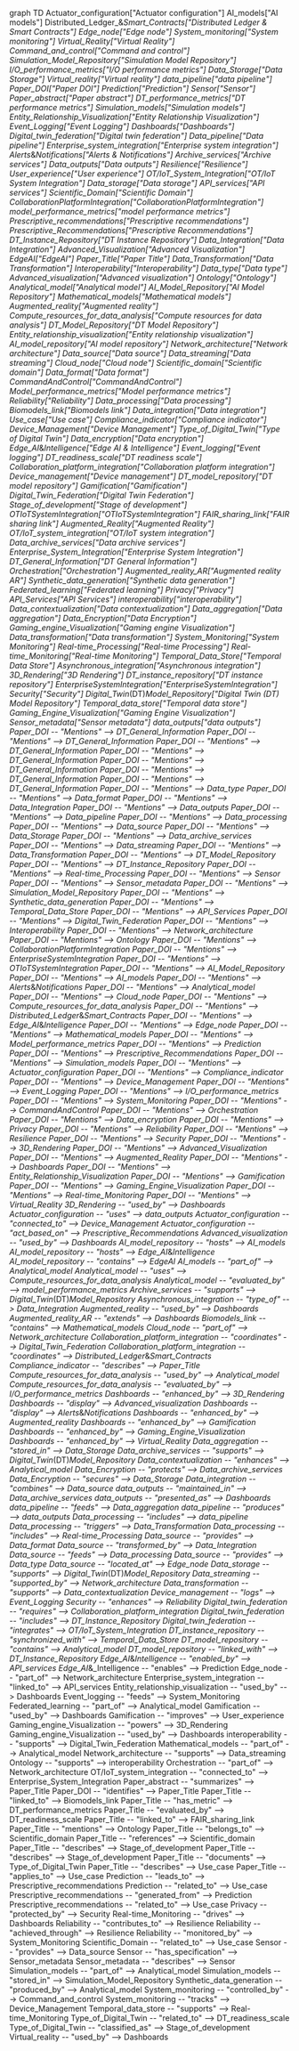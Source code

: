graph TD
  Actuator_configuration["Actuator configuration"]
  AI_models["AI models"]
  Distributed_Ledger_&_Smart_Contracts["Distributed Ledger & Smart Contracts"]
  Edge_node["Edge node"]
  System_monitoring["System monitoring"]
  Virtual_Reality["Virtual Reality"]
  Command_and_control["Command and control"]
  Simulation_Model_Repository["Simulation Model Repository"]
  I/O_performance_metrics["I/O performance metrics"]
  Data_Storage["Data Storage"]
  Virtual_reality["Virtual reality"]
  data_pipeline["data pipeline"]
  Paper_DOI["Paper DOI"]
  Prediction["Prediction"]
  Sensor["Sensor"]
  Paper_abstract["Paper abstract"]
  DT_performance_metrics["DT performance metrics"]
  Simulation_models["Simulation models"]
  Entity_Relationship_Visualization["Entity Relationship Visualization"]
  Event_Logging["Event Logging"]
  Dashboards["Dashboards"]
  Digital_twin_federation["Digital twin federation"]
  Data_pipeline["Data pipeline"]
  Enterprise_system_integration["Enterprise system integration"]
  Alerts_&_Notifications["Alerts & Notifications"]
  Archive_services["Archive services"]
  Data_outputs["Data outputs"]
  Resilience["Resilience"]
  User_experience["User experience"]
  OT/IoT_System_Integration["OT/IoT System Integration"]
  Data_storage["Data storage"]
  API_services["API services"]
  Scientific_Domain["Scientific Domain"]
  CollaborationPlatformIntegration["CollaborationPlatformIntegration"]
  model_performance_metrics["model performance metrics"]
  Prescriptive_recommendations["Prescriptive recommendations"]
  Prescriptive_Recommendations["Prescriptive Recommendations"]
  DT_Instance_Repository["DT Instance Repository"]
  Data_Integration["Data Integration"]
  Advanced_Visualization["Advanced Visualization"]
  EdgeAI["EdgeAI"]
  Paper_Title["Paper Title"]
  Data_Transformation["Data Transformation"]
  Interoperability["Interoperability"]
  Data_type["Data type"]
  Advanced_visualization["Advanced visualization"]
  Ontology["Ontology"]
  Analytical_model["Analytical model"]
  AI_Model_Repository["AI Model Repository"]
  Mathematical_models["Mathematical models"]
  Augmented_reality["Augmented reality"]
  Compute_resources_for_data_analysis["Compute resources for data analysis"]
  DT_Model_Repository["DT Model Repository"]
  Entity_relationship_visualization["Entity relationship visualization"]
  AI_model_repository["AI model repository"]
  Network_architecture["Network architecture"]
  Data_source["Data source"]
  Data_streaming["Data streaming"]
  Cloud_node["Cloud node"]
  Scientific_domain["Scientific domain"]
  Data_format["Data format"]
  CommandAndControl["CommandAndControl"]
  Model_performance_metrics["Model performance metrics"]
  Reliability["Reliability"]
  Data_processing["Data processing"]
  Biomodels_link["Biomodels link"]
  Data_integration["Data integration"]
  Use_case["Use case"]
  Compliance_indicator["Compliance indicator"]
  Device_Management["Device Management"]
  Type_of_Digital_Twin["Type of Digital Twin"]
  Data_encryption["Data encryption"]
  Edge_AI_&_Intelligence["Edge AI & Intelligence"]
  Event_logging["Event logging"]
  DT_readiness_scale["DT readiness scale"]
  Collaboration_platform_integration["Collaboration platform integration"]
  Device_management["Device management"]
  DT_model_repository["DT model repository"]
  Gamification["Gamification"]
  Digital_Twin_Federation["Digital Twin Federation"]
  Stage_of_development["Stage of development"]
  OTIoTSystemIntegration["OTIoTSystemIntegration"]
  FAIR_sharing_link["FAIR sharing link"]
  Augmented_Reality["Augmented Reality"]
  OT/IoT_system_integration["OT/IoT system integration"]
  Data_archive_services["Data archive services"]
  Enterprise_System_Integration["Enterprise System Integration"]
  DT_General_Information["DT General Information"]
  Orchestration["Orchestration"]
  Augmented_reality_AR["Augmented reality AR"]
  Synthetic_data_generation["Synthetic data generation"]
  Federated_learning["Federated learning"]
  Privacy["Privacy"]
  API_Services["API Services"]
  interoperability["interoperability"]
  Data_contextualization["Data contextualization"]
  Data_aggregation["Data aggregation"]
  Data_Encryption["Data Encryption"]
  Gaming_engine_Visualization["Gaming engine Visualization"]
  Data_transformation["Data transformation"]
  System_Monitoring["System Monitoring"]
  Real-time_Processing["Real-time Processing"]
  Real-time_Monitoring["Real-time Monitoring"]
  Temporal_Data_Store["Temporal Data Store"]
  Asynchronous_integration["Asynchronous integration"]
  3D_Rendering["3D Rendering"]
  DT_instance_repository["DT instance repository"]
  EnterpriseSystemIntegration["EnterpriseSystemIntegration"]
  Security["Security"]
  Digital_Twin_(DT)_Model_Repository["Digital Twin (DT) Model Repository"]
  Temporal_data_store["Temporal data store"]
  Gaming_Engine_Visualization["Gaming Engine Visualization"]
  Sensor_metadata["Sensor metadata"]
  data_outputs["data outputs"]
  Paper_DOI -- "Mentions" --> DT_General_Information
  Paper_DOI -- "Mentions" --> DT_General_Information
  Paper_DOI -- "Mentions" --> DT_General_Information
  Paper_DOI -- "Mentions" --> DT_General_Information
  Paper_DOI -- "Mentions" --> DT_General_Information
  Paper_DOI -- "Mentions" --> DT_General_Information
  Paper_DOI -- "Mentions" --> DT_General_Information
  Paper_DOI -- "Mentions" --> Data_type
  Paper_DOI -- "Mentions" --> Data_format
  Paper_DOI -- "Mentions" --> Data_Integration
  Paper_DOI -- "Mentions" --> Data_outputs
  Paper_DOI -- "Mentions" --> Data_pipeline
  Paper_DOI -- "Mentions" --> Data_processing
  Paper_DOI -- "Mentions" --> Data_source
  Paper_DOI -- "Mentions" --> Data_Storage
  Paper_DOI -- "Mentions" --> Data_archive_services
  Paper_DOI -- "Mentions" --> Data_streaming
  Paper_DOI -- "Mentions" --> Data_Transformation
  Paper_DOI -- "Mentions" --> DT_Model_Repository
  Paper_DOI -- "Mentions" --> DT_Instance_Repository
  Paper_DOI -- "Mentions" --> Real-time_Processing
  Paper_DOI -- "Mentions" --> Sensor
  Paper_DOI -- "Mentions" --> Sensor_metadata
  Paper_DOI -- "Mentions" --> Simulation_Model_Repository
  Paper_DOI -- "Mentions" --> Synthetic_data_generation
  Paper_DOI -- "Mentions" --> Temporal_Data_Store
  Paper_DOI -- "Mentions" --> API_Services
  Paper_DOI -- "Mentions" --> Digital_Twin_Federation
  Paper_DOI -- "Mentions" --> Interoperability
  Paper_DOI -- "Mentions" --> Network_architecture
  Paper_DOI -- "Mentions" --> Ontology
  Paper_DOI -- "Mentions" --> CollaborationPlatformIntegration
  Paper_DOI -- "Mentions" --> EnterpriseSystemIntegration
  Paper_DOI -- "Mentions" --> OTIoTSystemIntegration
  Paper_DOI -- "Mentions" --> AI_Model_Repository
  Paper_DOI -- "Mentions" --> AI_models
  Paper_DOI -- "Mentions" --> Alerts_&_Notifications
  Paper_DOI -- "Mentions" --> Analytical_model
  Paper_DOI -- "Mentions" --> Cloud_node
  Paper_DOI -- "Mentions" --> Compute_resources_for_data_analysis
  Paper_DOI -- "Mentions" --> Distributed_Ledger_&_Smart_Contracts
  Paper_DOI -- "Mentions" --> Edge_AI_&_Intelligence
  Paper_DOI -- "Mentions" --> Edge_node
  Paper_DOI -- "Mentions" --> Mathematical_models
  Paper_DOI -- "Mentions" --> Model_performance_metrics
  Paper_DOI -- "Mentions" --> Prediction
  Paper_DOI -- "Mentions" --> Prescriptive_Recommendations
  Paper_DOI -- "Mentions" --> Simulation_models
  Paper_DOI -- "Mentions" --> Actuator_configuration
  Paper_DOI -- "Mentions" --> Compliance_indicator
  Paper_DOI -- "Mentions" --> Device_Management
  Paper_DOI -- "Mentions" --> Event_Logging
  Paper_DOI -- "Mentions" --> I/O_performance_metrics
  Paper_DOI -- "Mentions" --> System_Monitoring
  Paper_DOI -- "Mentions" --> CommandAndControl
  Paper_DOI -- "Mentions" --> Orchestration
  Paper_DOI -- "Mentions" --> Data_encryption
  Paper_DOI -- "Mentions" --> Privacy
  Paper_DOI -- "Mentions" --> Reliability
  Paper_DOI -- "Mentions" --> Resilience
  Paper_DOI -- "Mentions" --> Security
  Paper_DOI -- "Mentions" --> 3D_Rendering
  Paper_DOI -- "Mentions" --> Advanced_Visualization
  Paper_DOI -- "Mentions" --> Augmented_Reality
  Paper_DOI -- "Mentions" --> Dashboards
  Paper_DOI -- "Mentions" --> Entity_Relationship_Visualization
  Paper_DOI -- "Mentions" --> Gamification
  Paper_DOI -- "Mentions" --> Gaming_Engine_Visualization
  Paper_DOI -- "Mentions" --> Real-time_Monitoring
  Paper_DOI -- "Mentions" --> Virtual_Reality
  3D_Rendering -- "used_by" --> Dashboards
  Actuator_configuration -- "uses" --> data_outputs
  Actuator_configuration -- "connected_to" --> Device_Management
  Actuator_configuration -- "act_based_on" --> Prescriptive_Recommendations
  Advanced_visualization -- "used_by" --> Dashboards
  AI_model_repository -- "hosts" --> AI_models
  AI_model_repository -- "hosts" --> Edge_AI_&_Intelligence
  AI_model_repository -- "contains" --> EdgeAI
  AI_models -- "part_of" --> Analytical_model
  Analytical_model -- "uses" --> Compute_resources_for_data_analysis
  Analytical_model -- "evaluated_by" --> model_performance_metrics
  Archive_services -- "supports" --> Digital_Twin_(DT)_Model_Repository
  Asynchronous_integration -- "type_of" --> Data_Integration
  Augmented_reality -- "used_by" --> Dashboards
  Augmented_reality_AR -- "extends" --> Dashboards
  Biomodels_link -- "contains" --> Mathematical_models
  Cloud_node -- "part_of" --> Network_architecture
  Collaboration_platform_integration -- "coordinates" --> Digital_Twin_Federation
  Collaboration_platform_integration -- "coordinates" --> Distributed_Ledger_&_Smart_Contracts
  Compliance_indicator -- "describes" --> Paper_Title
  Compute_resources_for_data_analysis -- "used_by" --> Analytical_model
  Compute_resources_for_data_analysis -- "evaluated_by" --> I/O_performance_metrics
  Dashboards -- "enhanced_by" --> 3D_Rendering
  Dashboards -- "display" --> Advanced_visualization
  Dashboards -- "display" --> Alerts_&_Notifications
  Dashboards -- "enhanced_by" --> Augmented_reality
  Dashboards -- "enhanced_by" --> Gamification
  Dashboards -- "enhanced_by" --> Gaming_Engine_Visualization
  Dashboards -- "enhanced_by" --> Virtual_Reality
  Data_aggregation -- "stored_in" --> Data_Storage
  Data_archive_services -- "supports" --> Digital_Twin_(DT)_Model_Repository
  Data_contextualization -- "enhances" --> Analytical_model
  Data_Encryption -- "protects" --> Data_archive_services
  Data_Encryption -- "secures" --> Data_Storage
  Data_integration -- "combines" --> Data_source
  data_outputs -- "maintained_in" --> Data_archive_services
  data_outputs -- "presented_as" --> Dashboards
  data_pipeline -- "feeds" --> Data_aggregation
  data_pipeline -- "produces" --> data_outputs
  Data_processing -- "includes" --> data_pipeline
  Data_processing -- "triggers" --> Data_Transformation
  Data_processing -- "includes" --> Real-time_Processing
  Data_source -- "provides" --> Data_format
  Data_source -- "transformed_by" --> Data_Integration
  Data_source -- "feeds" --> Data_processing
  Data_source -- "provides" --> Data_type
  Data_source -- "located_at" --> Edge_node
  Data_storage -- "supports" --> Digital_Twin_(DT)_Model_Repository
  Data_streaming -- "supported_by" --> Network_architecture
  Data_transformation -- "supports" --> Data_contextualization
  Device_management -- "logs" --> Event_Logging
  Security -- "enhances" --> Reliability
  Digital_twin_federation -- "requires" --> Collaboration_platform_integration
  Digital_twin_federation -- "includes" --> DT_Instance_Repository
  Digital_twin_federation -- "integrates" --> OT/IoT_System_Integration
  DT_instance_repository -- "synchronized_with" --> Temporal_Data_Store
  DT_model_repository -- "contains" --> Analytical_model
  DT_model_repository -- "linked_with" --> DT_Instance_Repository
  Edge_AI_&_Intelligence -- "enabled_by" --> API_services
  Edge_AI_&_Intelligence -- "enables" --> Prediction
  Edge_node -- "part_of" --> Network_architecture
  Enterprise_system_integration -- "linked_to" --> API_services
  Entity_relationship_visualization -- "used_by" --> Dashboards
  Event_logging -- "feeds" --> System_Monitoring
  Federated_learning -- "part_of" --> Analytical_model
  Gamification -- "used_by" --> Dashboards
  Gamification -- "improves" --> User_experience
  Gaming_engine_Visualization -- "powers" --> 3D_Rendering
  Gaming_engine_Visualization -- "used_by" --> Dashboards
  interoperability -- "supports" --> Digital_Twin_Federation
  Mathematical_models -- "part_of" --> Analytical_model
  Network_architecture -- "supports" --> Data_streaming
  Ontology -- "supports" --> interoperability
  Orchestration -- "part_of" --> Network_architecture
  OT/IoT_system_integration -- "connected_to" --> Enterprise_System_Integration
  Paper_abstract -- "summarizes" --> Paper_Title
  Paper_DOI -- "identifies" --> Paper_Title
  Paper_Title -- "linked_to" --> Biomodels_link
  Paper_Title -- "has_metric" --> DT_performance_metrics
  Paper_Title -- "evaluated_by" --> DT_readiness_scale
  Paper_Title -- "linked_to" --> FAIR_sharing_link
  Paper_Title -- "mentions" --> Ontology
  Paper_Title -- "belongs_to" --> Scientific_domain
  Paper_Title -- "references" --> Scientific_domain
  Paper_Title -- "describes" --> Stage_of_development
  Paper_Title -- "describes" --> Stage_of_development
  Paper_Title -- "documents" --> Type_of_Digital_Twin
  Paper_Title -- "describes" --> Use_case
  Paper_Title -- "applies_to" --> Use_case
  Prediction -- "leads_to" --> Prescriptive_recommendations
  Prediction -- "related_to" --> Use_case
  Prescriptive_recommendations -- "generated_from" --> Prediction
  Prescriptive_recommendations -- "related_to" --> Use_case
  Privacy -- "protected_by" --> Security
  Real-time_Monitoring -- "drives" --> Dashboards
  Reliability -- "contributes_to" --> Resilience
  Reliability -- "achieved_through" --> Resilience
  Reliability -- "monitored_by" --> System_Monitoring
  Scientific_Domain -- "related_to" --> Use_case
  Sensor -- "provides" --> Data_source
  Sensor -- "has_specification" --> Sensor_metadata
  Sensor_metadata -- "describes" --> Sensor
  Simulation_models -- "part_of" --> Analytical_model
  Simulation_models -- "stored_in" --> Simulation_Model_Repository
  Synthetic_data_generation -- "produced_by" --> Analytical_model
  System_monitoring -- "controlled_by" --> Command_and_control
  System_monitoring -- "tracks" --> Device_Management
  Temporal_data_store -- "supports" --> Real-time_Monitoring
  Type_of_Digital_Twin -- "related_to" --> DT_readiness_scale
  Type_of_Digital_Twin -- "classified_as" --> Stage_of_development
  Virtual_reality -- "used_by" --> Dashboards
```
